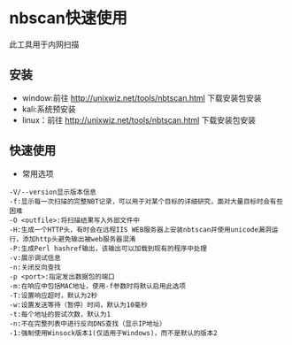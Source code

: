 # nbscan快速使用  
此工具用于内网扫描  
## 安装  
+ window:前往 http://unixwiz.net/tools/nbtscan.html 下载安装包安装  
+ kali:系统预安装  
+ linux：前往 http://unixwiz.net/tools/nbtscan.html 下载安装包安装  

## 快速使用  
+ 常用选项
```
-V/--version显示版本信息  
-f:显示每一次扫描的完整NBT记录，可以用于对某个目标的详细研究，面对大量目标时会有些困难  
-O <outfile>:将扫描结果写入外部文件中  
-H:生成一个HTTP头，有时会在远程IIS WEB服务器上安装nbtscan并使用unicode漏洞运行，添加http头避免输出被web服务器混淆  
-P:生成Perl hashref输出，该输出可以加载到现有的程序中处理  
-v:展示调试信息  
-n:关闭反向查找  
-p <port>:指定发出数据包的端口  
-m:在响应中包括MAC地址，使用-f参数时将默认启用此选项  
-T:设置响应超时，默认为2秒   
-w:设置发送等待（暂停）时间，默认为10毫秒  
-t:每个地址的尝试次数，默认为1  
-n:不在完整列表中进行反向DNS查找（显示IP地址）  
-1:强制使用Winsock版本1(仅适用于Windows)，而不是默认的版本2  
```